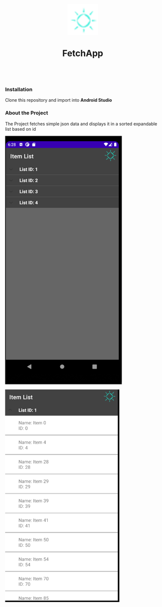<br />
<p align="center">
  <a href="https://github.com/TinsaeK/FetchApp">
    <img src="ic_action_name.png" alt="Logo" width="100" height="100">
  </a>

  <h1 align="center">FetchApp</h1>

  <p align="center">
    <br />
  </p>
</p>
 <br>
 <h3>Installation</h3>
  Clone this repository and import into <b>Android Studio</b>
  </br>
<h3>About the Project</h3>
<p>The Project fetches simple json data and displays it in a sorted expandable list based on id</p>
<p float="left">
<img src="list1.png">
 <div></div>
<img src="list2.png">
</p>


